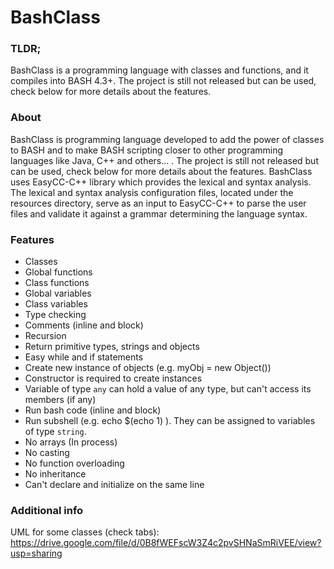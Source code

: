 # BashClass

### TLDR; 
BashClass is a programming language with classes and functions, and it compiles into BASH 4.3+.
The project is still not released but can be used, check below for more details about the features.

### About
BashClass is programming language developed to add the power of classes to BASH and to make BASH scripting closer to other 
programming languages like Java, C++ and others... . 
The project is still not released but can be used, check below for more details about the features.
BashClass uses EasyCC-C++ library which provides the lexical and syntax analysis. 
The lexical and syntax analysis configuration files, located under the resources directory, 
serve as an input to EasyCC-C++ to parse the user files and validate it against a grammar determining the language syntax.

### Features
* Classes
* Global functions
* Class functions
* Global variables
* Class variables
* Type checking
* Comments (inline and block)
* Recursion
* Return primitive types, strings and objects
* Easy while and if statements
* Create new instance of objects (e.g. myObj = new Object())
* Constructor is required to create instances
* Variable of type `any` can hold a value of any type, but can't access its members (if any)
* Run bash code (inline and block)
* Run subshell (e.g. echo $(echo 1) ). They can be assigned to variables of type `string`.
* No arrays (In process)
* No casting
* No function overloading
* No inheritance
* Can't declare and initialize on the same line

### Additional info
UML for some classes (check tabs): https://drive.google.com/file/d/0B8fWEFscW3Z4c2pvSHNaSmRiVEE/view?usp=sharing
